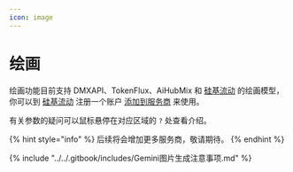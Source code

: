 ```yaml
---
icon: image
---
```


# 绘画

绘画功能目前支持 DMXAPI、TokenFlux、AiHubMix 和 [硅基流动](../../pre-basic/providers/siliconcloud.md) 的绘画模型，你可以到 [硅基流动](https://www.siliconflow.cn/) 注册一个账户 [添加到服务商](settings/providers.md) 来使用。

有关参数的疑问可以鼠标悬停在对应区域的 `?` 处查看介绍。

{% hint style="info" %}
后续将会增加更多服务商，敬请期待。
{% endhint %}

{% include "../../.gitbook/includes/Gemini图片生成注意事项.md" %}
 
